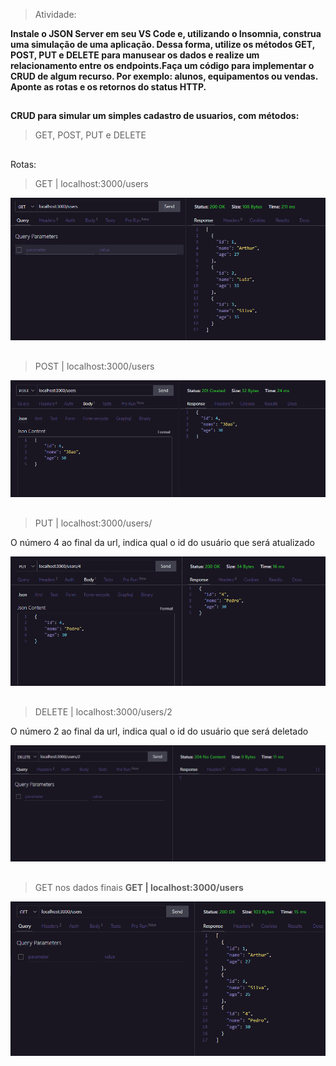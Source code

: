 > Atividade: 

**Instale o JSON Server em seu VS Code e, utilizando o Insomnia, construa uma simulação de uma aplicação. Dessa forma, utilize os métodos GET, POST, PUT e DELETE para manusear os dados e realize um relacionamento entre os endpoints.Faça um código para implementar o CRUD de algum recurso. Por exemplo: alunos, equipamentos ou vendas. Aponte as rotas e os retornos do status HTTP.**

##

**CRUD para simular um simples cadastro de usuarios, com métodos:**
> GET, POST, PUT e DELETE

##

Rotas:

> GET | localhost:3000/users

![preview](./assets/Get.png)

## 
> POST | localhost:3000/users

![preview](./assets/Post.png)

##

> PUT | localhost:3000/users/

O número 4 ao final da url, indica qual o id do usuário que será atualizado

![preview](./assets/Put.png)

##

> DELETE | localhost:3000/users/2


O número 2 ao final da url, indica qual o id do usuário que será deletado

![preview](./assets/Delete.png)

##

> GET nos dados finais  **GET | localhost:3000/users**

![preview](./assets/Get2.png)